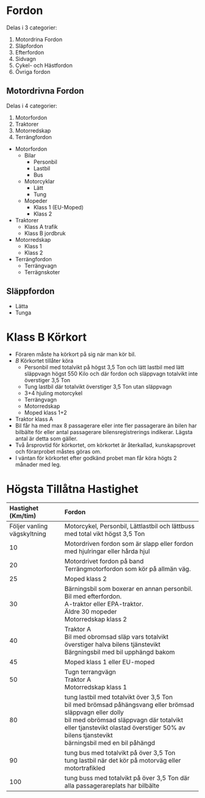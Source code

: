 
# Fordon

Delas i 3 categorier:

1. Motordrina Fordon
1. Släpfordon
1. Efterfordon
1. Sidvagn
1. Cykel- och Hästfordon
1. Övriga fordon

## Motordrivna Fordon

Delas i 4 categorier:

1. Motorfordon
1. Traktorer
1. Motorredskap
1. Terrängfordon

* Motorfordon
  * Bilar
     * Personbil
     * Lastbil
     * Bus
  * Motorcyklar
       * Lätt
       * Tung
  * Mopeder
       * Klass 1 (EU-Moped)
       * Klass 2
* Traktorer
  * Klass A trafik
  * Klass B jordbruk
* Motorredskap
  * Klass 1
  * Klass 2
* Terrängfordon
  * Terrängvagn
  * Terrägnskoter

## Släppfordon

* Lätta
* Tunga

# Klass B Körkort

* Föraren måste ha körkort på sig när man kör bil.
* _B_ Körkortet tillåter köra 
  * Personbil med totalvikt på högst 3,5 Ton och lätt lastbil med lätt släppvagn högst 550 Kilo och där fordon och släppvagn totalvikt inte överstiger 3,5 Ton
  * Tung lastbil där totalvikt överstiger 3,5 Ton utan släppvagn
  * 3+4 hjuling motorcykel
  * Terrängvagn
  * Motorredskap
  * Moped klass 1+2
 * Traktor klass A
* Bil får ha med max 8 passagerare eller inte fler passagerare än bilen har bilbälte för eller antal passagerare bilensregistrerings indikerar. Lägsta antal är detta som gäller.
* Två årsprovtid för körkortet, om körkortet är återkallad, kunskapsprovet och förarprobet måstes göras om.
* I väntan för körkortet efter godkänd probet man får köra högts 2 månader med leg.

# Högsta Tillåtna Hastighet

| Hastighet (Km/tim)  |  Fordon |
| :------------ | :------------ |
|  Följer vanling vägskyltning | Motorcykel, Personbil, Lättlastbil och lättbuss med total vikt högst 3,5 Ton  |
| 10 | Motordriven fordon som är slapp eller fordon med hjulringar eller hårda hjul|
| 20 | Motordrivet fordon på band <br/> Terrängmotorfordon som kör på allmän väg. |
| 25 | Moped klass 2|
| 30 | Bärningsbil som boxerar en annan personbil. <br/> Bil med efterfordon.  <br/>A-traktor eller EPA-traktor.  <br/>Äldre 30 mopeder <br/> Motorredskap klass 2|
| 40 | Traktor A <br/> Bil med obromsad släp vars totalvikt överstiger halva bilens tjänstevikt <br/> Bärgningsbil med bil upphängd bakom
| 45 | Moped klass 1 eller EU-moped
| 50 | Tugn terrangvägn <br/> Traktor A <br/> Motorredskap klass 1
| 80 | tung lastbil med totalvikt över 3,5 Ton <br/> bil med brömsad påhängsvang eller brömsad släppvagn eller dolly <br/> bil med obrömsad släppvagn där totalvikt eller tjanstevikt olastad överstiger 50% av bilens tjanstevikt </br> bärningsbil med en bil påhängd|
| 90 | tung bus med totalvikt på över 3,5 Ton<br/> tung lastbil när det kör på motorväg eller motortrafikled |
| 100 | tung buss med totalvikt på över 3,5 Ton där alla passagerareplats har bilbälte|
